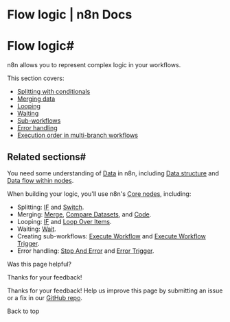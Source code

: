 # Flow logic | n8n Docs

[ ](https://github.com/n8n-io/n8n-docs/edit/main/docs/flow-logic/index.md "Edit this page")

# Flow logic#

n8n allows you to represent complex logic in your workflows.

This section covers:

  * [Splitting with conditionals](/flow-logic/splitting/)
  * [Merging data](/flow-logic/merging/)
  * [Looping](/flow-logic/looping/)
  * [Waiting](/flow-logic/waiting/)
  * [Sub-workflows](/flow-logic/subworkflows/)
  * [Error handling](/flow-logic/error-handling/)
  * [Execution order in multi-branch workflows](/flow-logic/execution-order/)

## Related sections#

You need some understanding of [Data](../data/) in n8n, including [Data structure](../data/data-structure/) and [Data flow within nodes](../data/data-flow-nodes/).

When building your logic, you'll use n8n's [Core nodes](../integrations/builtin/core-nodes/), including:

  * Splitting: [IF](../integrations/builtin/core-nodes/n8n-nodes-base.if/) and [Switch](../integrations/builtin/core-nodes/n8n-nodes-base.switch/).
  * Merging: [Merge](../integrations/builtin/core-nodes/n8n-nodes-base.merge/), [Compare Datasets](../integrations/builtin/core-nodes/n8n-nodes-base.comparedatasets/), and [Code](../integrations/builtin/core-nodes/n8n-nodes-base.code/).
  * Looping: [IF](../integrations/builtin/core-nodes/n8n-nodes-base.if/) and [Loop Over Items](../integrations/builtin/core-nodes/n8n-nodes-base.splitinbatches/).
  * Waiting: [Wait](../integrations/builtin/core-nodes/n8n-nodes-base.wait/).
  * Creating sub-workflows: [Execute Workflow](../integrations/builtin/core-nodes/n8n-nodes-base.executeworkflow/) and [Execute Workflow Trigger](../integrations/builtin/core-nodes/n8n-nodes-base.executeworkflowtrigger/).
  * Error handling: [Stop And Error](../integrations/builtin/core-nodes/n8n-nodes-base.stopanderror/) and [Error Trigger](../integrations/builtin/core-nodes/n8n-nodes-base.errortrigger/).

Was this page helpful? 

Thanks for your feedback! 

Thanks for your feedback! Help us improve this page by submitting an issue or a fix in our [GitHub repo](https://github.com/n8n-io/n8n-docs). 

Back to top